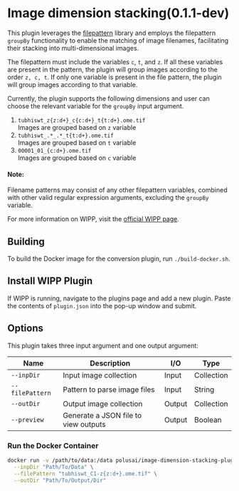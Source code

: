 # Image dimension stacking(0.1.1-dev)

This plugin leverages the [filepattern](https://filepattern2.readthedocs.io/en/latest/Home.html) library and employs the filepattern `groupBy` functionality to enable the matching of image filenames, facilitating their stacking into multi-dimensional images.

The filepattern must include the variables `c`, `t`, and `z`. If all these variables are present in the pattern, the plugin will group images according to the order `z, c, t`. If only one variable is present in the file pattern, the plugin will group images according to that variable.


Currently, the plugin supports the following dimensions and user can choose the relevant variable for the `groupBy` input argument.
1.  `tubhiswt_z{z:d+}_c{c:d+}_t{t:d+}.ome.tif`\
   Images are grouped based on `z` variable
2. `tubhiswt_.*_.*_t{t:d+}.ome.tif`\
   Images are grouped based on `t` variable
3. `00001_01_{c:d+}.ome.tif`\
   Images are grouped based on `c` variable

#### Note:
Filename patterns may consist of any other filepattern variables, combined with other valid regular expression arguments, excluding the `groupBy` variable.

For more information on WIPP, visit the
[official WIPP page](https://isg.nist.gov/deepzoomweb/software/wipp).

## Building

To build the Docker image for the conversion plugin, run
`./build-docker.sh`.

## Install WIPP Plugin

If WIPP is running, navigate to the plugins page and add a new plugin. Paste the
contents of `plugin.json` into the pop-up window and submit.

## Options

This plugin takes three input argument and one output argument:

| Name          | Description             | I/O    | Type   |
|---------------|-------------------------|--------|--------|
| `--inpDir`      | Input image collection  | Input  | Collection   |
| `--filePattern` | Pattern to parse image files           | Input  | String |
| `--outDir`      | Output image collection | Output | Collection   |
| `--preview`        | Generate a JSON file to view outputs | Output | Boolean   |

### Run the Docker Container

```bash
docker run -v /path/to/data:/data polusai/image-dimension-stacking-plugin:0.1.1-dev \
  --inpDir "Path/To/Data" \
  --filePattern "tubhiswt_C1-z{z:d+}.ome.tif" \
  --outDir "Path/To/Output/Dir"
```
